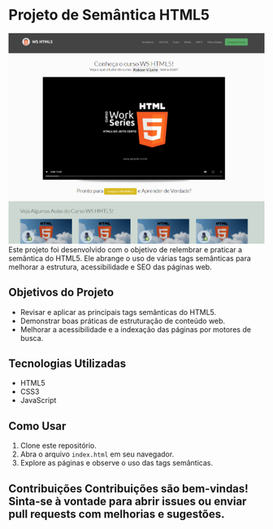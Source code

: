 # Projeto de Semântica HTML5

<img src="img/layout.png" alt="layout"/>
</br>
Este projeto foi desenvolvido com o objetivo de relembrar e praticar a semântica do HTML5. Ele abrange o uso de várias tags semânticas para melhorar a estrutura, acessibilidade e SEO das páginas web.

## Objetivos do Projeto

- Revisar e aplicar as principais tags semânticas do HTML5.
- Demonstrar boas práticas de estruturação de conteúdo web.
- Melhorar a acessibilidade e a indexação das páginas por motores de busca.

## Tecnologias Utilizadas

- HTML5
- CSS3
- JavaScript

## Como Usar

1. Clone este repositório.
2. Abra o arquivo `index.html` em seu navegador.
3. Explore as páginas e observe o uso das tags semânticas.

## Contribuições Contribuições são bem-vindas! Sinta-se à vontade para abrir issues ou enviar pull requests com melhorias e sugestões.
